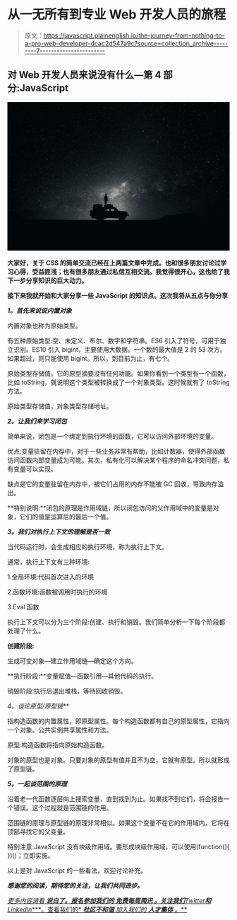# 从一无所有到专业 Web 开发人员的旅程

> 原文：<https://javascript.plainenglish.io/the-journey-from-nothing-to-a-pro-web-developer-dcac2d547a9c?source=collection_archive---------7----------------------->

## 对 Web 开发人员来说没有什么—第 4 部分:JavaScript

![](img/323085144eaeaa9313bcbf46934ea6d1.png)

**大家好，关于 CSS 的简单交流已经在上两篇文章中完成。也和很多朋友讨论过学习心得，受益匪浅；也有很多朋友通过私信互相交流。我觉得很开心，这也给了我下一步分享知识的巨大动力。**

**接下来我就开始和大家分享一些 JavaScript 的知识点。这次我将从五点与你分享**

***1。首先来说说内置对象***

内置对象也称为原始类型。

有五种原始类型:空、未定义、布尔、数字和字符串。ES6 引入了符号，可用于独立识别。ES10 引入 bigint，主要使用大数据。一个数的最大值是 2 的 53 次方。如果超过，则只能使用 bigint。所以，到目前为止，有七个。

原始类型存储值。它的原型摘要没有任何功能。如果你看到一个类型有一个函数，比如 toString，就说明这个类型被转换成了一个对象类型。这时候就有了 toString 方法。

原始类型存储值，对象类型存储地址。

***2。让我们来学习闭包***

简单来说，闭包是一个绑定到执行环境的函数，它可以访问外部环境的变量。

优点:变量驻留在内存中，对于一些业务非常有帮助，比如计数器，使得外部函数访问函数内部变量成为可能。其次，私有化可以解决某个程序的命名冲突问题，私有变量可以实现。

缺点是它的变量驻留在内存中，被它们占用的内存不能被 GC 回收，导致内存溢出。

**特别说明:**闭包的原理是作用域链，所以闭包访问的父作用域中的变量是对象，它们的值是运算后的最后一个值。

***3。我们对执行上下文的理解是否一致***

当代码运行时，会生成相应的执行环境，称为执行上下文。

通常，执行上下文有三种环境:

1.全局环境:代码首次进入的环境

2.函数环境:函数被调用时执行的环境

3.Eval 函数

执行上下文可以分为三个阶段:创建、执行和销毁。我们简单分析一下每个阶段都处理了什么。

**创建阶段:**

生成可变对象—建立作用域链—确定这个方向。

**执行阶段:**变量赋值—函数引用—其他代码的执行。

销毁阶段:执行后退出堆栈，等待回收销毁。

**4*。谈论原型/原型链***

指构造函数的内置属性，即原型属性。每个构造函数都有自己的原型属性，它指向一个对象。公共实例共享属性和方法。

原型:构造函数将指向原始构造函数。

对象的原型也是对象。只要对象的原型有值并且不为空，它就有原型。所以就形成了原型链。

***5。一起谈范围的原理***

沿着老一代函数逐层向上搜索变量，直到找到为止。如果找不到它们，将会报告一个错误。这个过程就是范围链的作用。

范围链的原理与原型链的原理非常相似。如果这个变量不在它的作用域内，它将在顶部寻找它的父变量。

特别注意:JavaScript 没有块级作用域。要形成块级作用域，可以使用(function(){ })()；立即实施。

以上是对 JavaScript 的一些看法，欢迎讨论补充。

***感谢您的阅读，期待您的关注，让我们共同进步。***

[*更多内容请看* ***说白了。报名参加我们的* ***免费每周简讯*** *。关注我们****Twitter****和****LinkedIn****。查看我们的* ***社区不和谐*** *加入我们的* ***人才集体*** *。***](https://medium.com/p/dcac2d547a9c/edit)